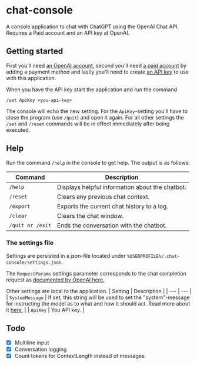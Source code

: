 # chat-console
A console application to chat with ChatGPT using the OpenAI Chat API. Requires a Paid account and an API key at OpenAI.


## Getting started
First you'll need [an OpenAI account](https://platform.openai.com/signup), second you'll need [a paid account](https://platform.openai.com/account/billing/payment-methods) by adding a payment method and lastly you'll need to create [an API key](https://platform.openai.com/account/api-keys) to use with this application.

When you have the API key start the application and run the command

    /set ApiKey <you-api-key>
  
  
The console will echo the new setting. For the `ApiKey`-setting you'll have to close the program (use `/quit`) and open it again. For all other settings the `/set` and `/reset` commands will be in effect immediately after being executed.


## Help
Run the command `/help` in the console to get help. The output is as follows:

 Command | Description |
| --- | --- |
| `/help` | Displays helpful information about the chatbot. |
| `/reset` | Clears any previous chat context. |
| `/export` | Exports the current chat history to a log. |
| `/clear` | Clears the chat window. |
| `/quit or /exit` | Ends the conversation with the chatbot. |

### The settings file
Settings are persisted in a json-file located under `%USERPROFILE%/.chat-console/settings.json`.

The `RequestParams` settings parameter corresponds to the chat completion request as [documented by OpenAI here.](https://platform.openai.com/docs/api-reference/chat/create#chat/create)

Other settings are local to the application.
| Setting | Description |
| --- | --- |
| `SystemMessage` | If set, this string will be used to set the "system"-message for instructing the model as to what and how it should act. Read more about it [here.](https://platform.openai.com/docs/guides/chat/introduction) |
| `ApiKey` | You API key. |

## Todo
- [x] Multiline input
- [x] Conversation logging
- [x] Count tokens for ContextLength instead of messages.
